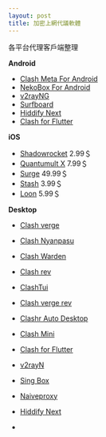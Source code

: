 ```yaml
---
layout: post
title: 加密上網代議軟體
---
```

各平台代理客戶端整理

**Android**
- [Clash Meta For Android](https://play.google.com/store/apps/details?id=com.github.metacubex.clash.meta&pcampaignid=web_share)
- [NekoBox For Android](https://play.google.com/store/apps/details?id=moe.nb4a&pcampaignid=web_share)
- [v2rayNG](https://play.google.com/store/apps/details?id=com.v2ray.ang&pcampaignid=web_share)
- [Surfboard](https://play.google.com/store/apps/details?id=com.getsurfboard&pcampaignid=web_share)
- [Hiddify Next](https://play.google.com/store/apps/details?id=app.hiddify.com&pcampaignid=web_share)
- [Clash for Flutter](https://github.com/mapleafgo/cff-core/releases/latest)


**iOS**
- [Shadowrocket](https://apps.apple.com/us/app/shadowrocket/id932747118)  2.99＄
- [Quantumult X](https://apps.apple.com/us/app/quantumult-x/id1443988620)  7.99＄
- [Surge](https://apps.apple.com/us/app/surge-5/id1442620678)  49.99＄
- [Stash](https://apps.apple.com/us/app/stash-rule-based-proxy/id1596063349) 3.99＄
- [Loon](https://apps.apple.com/hk/app/loon/id1373567447)  5.99＄


**Desktop**
- [Clash verge](https://github.com/zzzgydi/clash-verge/releases/latest)
- [Clash Nyanpasu](https://github.com/keiko233/clash-nyanpasu/releases/latest)
- [Clash Warden](https://github.com/dream7180/ClashWarden/releases/latest)
- [Clash rev](https://github.com/MerlinKodo/clash-rev/releases/latest)
- [ClashTui](https://github.com/JohanChane/clashtui/releases/latest)
- [Clash verge rev](https://github.com/clash-verge-rev/clash-verge-rev/releases/latest)
- [Clashr Auto Desktop](https://github.com/ClashrAuto/Clashr-Auto-Desktop/releases/latest)
- [Clash Mini](https://github.com/MetaCubeX/Clash.Mini/releases/latest)
- [Clash for Flutter](https://github.com/mapleafgo/cff-core/releases/latest)
- [v2rayN](https://github.com/2dust/v2rayN/releases/latest)
- [Sing Box](https://github.com/SagerNet/sing-box/releases/latest)
- [Naiveproxy](https://github.com/klzgrad/naiveproxy/releases/latest)
- [Hiddify Next](https://github.com/hiddify/hiddify-next/releases/latest)


-
